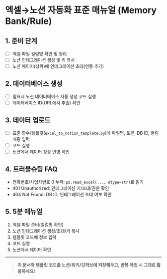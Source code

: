 # 엑셀→노션 자동화 표준 매뉴얼 (Memory Bank/Rule)

## 1. 준비 단계
- [ ] 엑셀 파일 컬럼명 확인 및 정리
- [ ] 노션 인테그레이션 생성 및 키 복사
- [ ] 노션 페이지(상위)에 인테그레이션 초대(연동 추가)

## 2. 데이터베이스 생성
- [ ] 필요시 노션 데이터베이스 자동 생성 코드 실행
- [ ] 데이터베이스 ID(URL에서 추출) 확인

## 3. 데이터 업로드
- [ ] 표준 함수/템플릿(`excel_to_notion_template.py`)에 파일명, 토큰, DB ID, 컬럼 매핑 입력
- [ ] 코드 실행
- [ ] 노션에서 데이터 정상 반영 확인

## 4. 트러블슈팅 FAQ
- 전화번호/사업자번호 0 누락: `pd.read_excel(..., dtype=str)`로 읽기
- 401 Unauthorized: 인테그레이션 키/초대/권한 확인
- 404 Not Found: DB ID, 인테그레이션 초대 여부 확인

## 5. 5분 매뉴얼
1. 엑셀 파일 준비(컬럼명 확인)
2. 노션 인테그레이션 생성/초대/키 복사
3. 템플릿 코드에 정보 입력
4. 코드 실행
5. 노션에서 데이터 확인

---

> **이 문서와 템플릿 코드를 노션/위키/깃허브에 저장해두고, 반복 작업 시 그대로 활용하세요!** 
